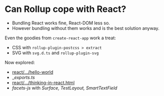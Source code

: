 # Can Rollup cope with React?
- Bundling React works fine, React-DOM less so. 
- However bundling without them works and is the best solution anyway. 

Even the goodies from `create-react-app` work a treat: 

- CSS with `rollup-plugin-postcss > extract`
- SVG with `svg.d.ts` and `rollup-plugin-svg`

Now explored:
-  [react/.../hello-world](https://facebook.github.io/react/docs/hello-world.html)
- __exports.ts_
-  [react/.../thinking-in-react.html](https://facebook.github.io/react/docs/thinking-in-react.html)
- _facets-js_ with _Surface, TestLayout, SmartTextField_
